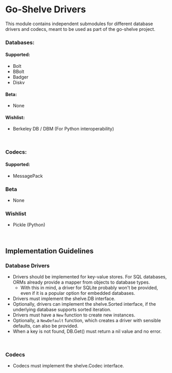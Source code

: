 # Go-Shelve Drivers
This module contains independent submodules for different database drivers and
codecs, meant to be used as part of the go-shelve project.

### Databases:
#### Supported:
- Bolt
- BBolt
- Badger
- Diskv

#### Beta:
- None

#### Wishlist:
- Berkeley DB / DBM (For Python interoperability)

<br/>

### Codecs:
#### Supported:
- MessagePack

### Beta
- None

### Wishlist
- Pickle (Python)

<br/>

## Implementation Guidelines
### Database Drivers
- Drivers should be implemented for key-value stores. For SQL databases, ORMs already provide a mapper from objects to database types.
  - With this in mind, a driver for SQLite probably won't be provided, even if it is a popular option for embedded databases.
- Drivers must implement the shelve.DB interface.
- Optionally, drivers can implement the shelve.Sorted interface, if the underlying database supports sorted iteration.
- Drivers must have a `New` function to create new instances.
- Optionally, a `NewDefault` function, which creates a driver with sensible defaults, can also be provided.
- When a key is not found, DB.Get() must return a nil value and no error.

<br/>

### Codecs
- Codecs must implement the shelve.Codec interface.
